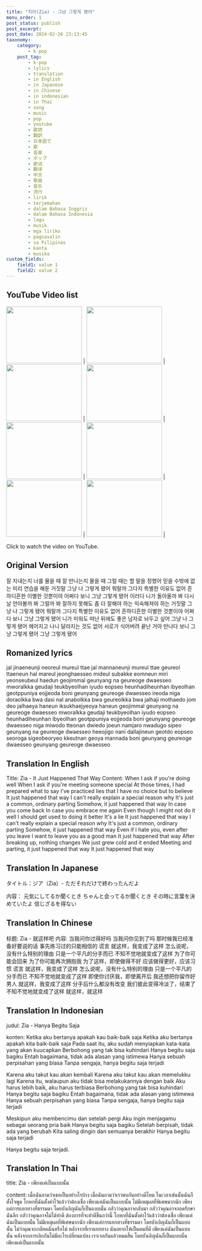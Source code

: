```yaml
---
title: "지아(Zia) - 그냥 그렇게 됐어"
menu_order: 1
post_status: publish
post_excerpt: 
post_date: 2024-02-26 23:13:45
taxonomy:
    category:
        - k-pop
    post_tag:
        - k-pop
        - lylics
        - translation
        - in English
        - in Japanese
        - in Chinese
        - in indonesian
        - in Thai
        - song
        - music
        - pop
        - youtube
        - 歌詞
        - 翻訳
        - 日本語で
        - 歌
        - 音楽
        - ポップ
        - 歌词
        - 翻译
        - 中文
        - 歌曲
        - 音乐
        - 流行
        - lirik
        - terjemahan
        - dalam Bahasa Inggris
        - dalam Bahasa Indonesia
        - lagu
        - musik
        - mga liriko
        - pagsasalin
        - sa Pilipinas
        - kanta
        - musika
custom_fields:
    field1: value 1
    field2: value 2
---
```


## YouTube Video list
 [<img src='http://img.youtube.com/vi/5JCZeMsGauk/0.jpg' width='200' height='150'>](https://youtu.be/5JCZeMsGauk) | [<img src='http://img.youtube.com/vi/PFV0yH9786A/0.jpg' width='200' height='150'>](https://youtu.be/PFV0yH9786A) | [<img src='http://img.youtube.com/vi/JhdoGPoORYk/0.jpg' width='200' height='150'>](https://youtu.be/JhdoGPoORYk) | [<img src='http://img.youtube.com/vi/6z6IxFmtx-I/0.jpg' width='200' height='150'>](https://youtu.be/6z6IxFmtx-I) | [<img src='http://img.youtube.com/vi/epQs30OLDbE/0.jpg' width='200' height='150'>](https://youtu.be/epQs30OLDbE) |
 [<img src='http://img.youtube.com/vi/Z3yG4m4-deA/0.jpg' width='200' height='150'>](https://youtu.be/Z3yG4m4-deA) | [<img src='http://img.youtube.com/vi/i59BKHJSE2g/0.jpg' width='200' height='150'>](https://youtu.be/i59BKHJSE2g) | [<img src='http://img.youtube.com/vi/Z8SDCba_ZUo/0.jpg' width='200' height='150'>](https://youtu.be/Z8SDCba_ZUo) |

Click to watch the video on YouTube.
## Original Version
잘 지내는지 너를 물을 때 
잘 만나는지 물을 때 
그럴 때는 할 말을 정했어 
믿을 수밖에 없는 미리 연습을 해둔 
거짓말 
그냥 나 그렇게 됐어 
뭐랄까 그다지 특별한 이유도 없어 
흔하디흔한 이별한 것뿐이야 
어쩌다 보니 그냥 그렇게 됐어 
이러다 니가 돌아올까 봐 
다시 날 안아볼까 봐 
그럴까 봐 잘하지 못해도 
좀 더 잘해야 하는 익숙해져야 하는 
거짓말 
그냥 나 그렇게 됐어 
뭐랄까 그다지 특별한 이유도 없어 
흔하디흔한 이별한 것뿐이야 
어쩌다 보니 그냥 그렇게 됐어 
니가 미워도 떠난 뒤에도 
좋은 남자로 놔두고 싶어 
그냥 나 그렇게 됐어 
헤어지고 나니 달라지는 것도 없어 
서로가 식어버려 끝난 거야 
만나다 보니 그냥 그렇게 됐어 
그냥 그렇게 됐어 



## Romanized lyrics
jal jinaeneunji neoreul mureul ttae 
jal mannaneunji mureul ttae 
geureol ttaeneun hal mareul jeonghaesseo 
mideul subakke eomneun miri yeonseubeul haedun 
geojimmal 
geunyang na geureoge dwaesseo 
mworalkka geudaji teukbyeolhan iyudo eopseo 
heunhadiheunhan ibyeolhan geotppuniya 
eojjeoda boni geunyang geureoge dwaesseo 
ireoda niga doraolkka bwa 
dasi nal anabolkka bwa 
geureolkka bwa jalhaji mothaedo 
jom deo jalhaeya haneun iksukhaejyeoya haneun 
geojimmal 
geunyang na geureoge dwaesseo 
mworalkka geudaji teukbyeolhan iyudo eopseo 
heunhadiheunhan ibyeolhan geotppuniya 
eojjeoda boni geunyang geureoge dwaesseo 
niga miwodo tteonan dwiedo 
joeun namjaro nwadugo sipeo 
geunyang na geureoge dwaesseo 
heeojigo nani dallajineun geotdo eopseo 
seoroga sigeobeoryeo kkeutnan geoya 
mannada boni geunyang geureoge dwaesseo 
geunyang geureoge dwaesseo 



## Translation In English
Title: Zia - It Just Happened That Way 
Content:
When I ask if you're doing well
When I ask if you're meeting someone special
At those times, I had prepared what to say
I've practiced lies that I have no choice but to believe
It just happened that way
I can't really explain a special reason why
It's just a common, ordinary parting
Somehow, it just happened that way
In case you come back
In case you embrace me again
Even though I might not do it well
I should get used to doing it better
It's a lie
It just happened that way
I can't really explain a special reason why
It's just a common, ordinary parting
Somehow, it just happened that way
Even if I hate you, even after you leave
I want to leave you as a good man
It just happened that way
After breaking up, nothing changes
We just grew cold and it ended
Meeting and parting, it just happened that way
It just happened that way
## Translation In Japanese
タイトル：ジア（Zia）- ただそれだけで終わったんだよ

内容：
元気にしてるか聞くとき
ちゃんと会ってるか聞くとき
その時に言葉を決めていたよ
信じざるを得ない
## Translation In Chinese
标题: Zia - 就这样吧
内容:
当我问你过得好吗
当我问你见到了吗
那时候我已经准备好要说的话
事先练习过的只能相信的
谎言
就这样，我变成了这样
怎么说呢，没有什么特别的理由
只是一个平凡的分手而已
不知不觉地就变成了这样
为了你可能会回来
为了你可能再次拥抱我
为了这样，即使做得不好
应该做得更好，应该习惯
谎言
就这样，我变成了这样
怎么说呢，没有什么特别的理由
只是一个平凡的分手而已
不知不觉地就变成了这样
即使你讨厌我，即使离开后
我还想把你留作好男人
就这样，我变成了这样
分手后什么都没有改变
我们彼此变得冷淡了，结束了
不知不觉地就变成了这样
就这样，就这样
## Translation In Indonesian
judul:
Zia - Hanya Begitu Saja

konten:
Ketika aku bertanya apakah kau baik-baik saja
Ketika aku bertanya apakah kita baik-baik saja
Pada saat itu, aku sudah menyiapkan kata-kata yang akan kuucapkan
Berbohong yang tak bisa kuhindari
Hanya begitu saja bagiku
Entah bagaimana, tidak ada alasan yang istimewa
Hanya sebuah perpisahan yang biasa
Tanpa sengaja, hanya begitu saja terjadi

Karena aku takut kau akan kembali
Karena aku takut kau akan memelukku lagi
Karena itu, walaupun aku tidak bisa melakukannya dengan baik
Aku harus lebih baik, aku harus terbiasa
Berbohong yang tak bisa kuhindari
Hanya begitu saja bagiku
Entah bagaimana, tidak ada alasan yang istimewa
Hanya sebuah perpisahan yang biasa
Tanpa sengaja, hanya begitu saja terjadi

Meskipun aku membencimu dan setelah pergi
Aku ingin menjagamu sebagai seorang pria baik
Hanya begitu saja bagiku
Setelah berpisah, tidak ada yang berubah
Kita saling dingin dan semuanya berakhir
Hanya begitu saja terjadi

Hanya begitu saja terjadi.
## Translation In Thai
title: 
Zia - เพียงแค่เป็นแบบนั้น

content: 
เมื่อฉันถามว่าเธอเป็นอย่างไรบ้าง
เมื่อฉันถามว่าเราพบกันอย่างดีไหม
ในเวลาเช่นนั้นฉันก็ตั้งใจพูด
โกหกที่ฉันตั้งค่าไว้แล้วว่าต้องเชื่อ
เพียงแค่ฉันเป็นแบบนั้น
ไม่มีเหตุผลที่พิเศษมากนัก
เพียงแค่การแยกทางที่ธรรมดา
โดยบังเอิญฉันก็เป็นแบบนั้น
กลัวว่าคุณอาจกลับมา
กลัวว่าคุณอาจกอดรักษาฉันอีก
กลัวว่าคุณอาจไม่ได้ทำดี
ต้องการที่จะทำดีขึ้นกว่านี้
โกหกที่ฉันตั้งค่าไว้แล้วว่าต้องเชื่อ
เพียงแค่ฉันเป็นแบบนั้น
ไม่มีเหตุผลที่พิเศษมากนัก
เพียงแค่การแยกทางที่ธรรมดา
โดยบังเอิญฉันก็เป็นแบบนั้น
ไม่ว่าคุณจะเกลียดฉันหรือไม่ หลังจากที่เราแยกทาง
ฉันอยากให้เป็นคนที่ดี
เพียงแค่ฉันเป็นแบบนั้น
หลังจากการเลิกกันไม่มีอะไรเปลี่ยนแปลง
เราเจอกันแล้วหมดสิ้น
โดยบังเอิญฉันก็เป็นแบบนั้น
เพียงแค่เป็นแบบนั้น
